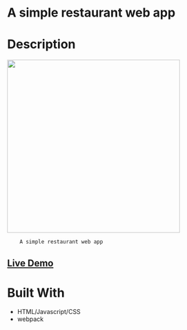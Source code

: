 # A simple restaurant web app

# Description

[<img alt="" width="400px" src="images/expample.png" />](https://samgliu.github.io/THO-restaurant-page/#menu)

        A simple restaurant web app

[<h2>Live Demo</h2>](https://samgliu.github.io/THO-restaurant-page/#menu)

# Built With

-   HTML/Javascript/CSS
-   webpack
